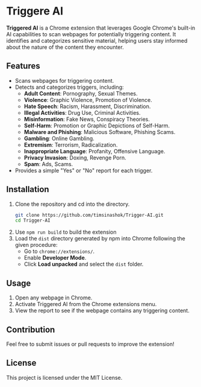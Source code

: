# Triggere AI  

**Triggered AI** is a Chrome extension that leverages Google Chrome's built-in AI capabilities to scan webpages for potentially triggering content. It identifies and categorizes sensitive material, helping users stay informed about the nature of the content they encounter.  

## Features  
- Scans webpages for triggering content.  
- Detects and categorizes triggers, including:  
  - **Adult Content**: Pornography, Sexual Themes.  
  - **Violence**: Graphic Violence, Promotion of Violence.  
  - **Hate Speech**: Racism, Harassment, Discrimination.  
  - **Illegal Activities**: Drug Use, Criminal Activities.  
  - **Misinformation**: Fake News, Conspiracy Theories.  
  - **Self-Harm**: Promotion or Graphic Depictions of Self-Harm.  
  - **Malware and Phishing**: Malicious Software, Phishing Scams.  
  - **Gambling**: Online Gambling.  
  - **Extremism**: Terrorism, Radicalization.  
  - **Inappropriate Language**: Profanity, Offensive Language.  
  - **Privacy Invasion**: Doxing, Revenge Porn.  
  - **Spam**: Ads, Scams.  
- Provides a simple "Yes" or "No" report for each trigger.  

## Installation  
1. Clone the repository and cd into the directory.
   ```bash
   git clone https://github.com/timsinashok/Trigger-AI.git
   cd Trigger-AI
   ```
2. Use `npm run build` to build the extension
2. Load the `dist` directory generated by npm into Chrome following the given procedure:  
   - Go to `chrome://extensions/`.  
   - Enable **Developer Mode**.  
   - Click **Load unpacked** and select the `dist` folder.  

## Usage  
1. Open any webpage in Chrome.  
2. Activate Triggered AI from the Chrome extensions menu.  
3. View the report to see if the webpage contains any triggering content.  

## Contribution  
Feel free to submit issues or pull requests to improve the extension!  

## License  
This project is licensed under the MIT License.  
